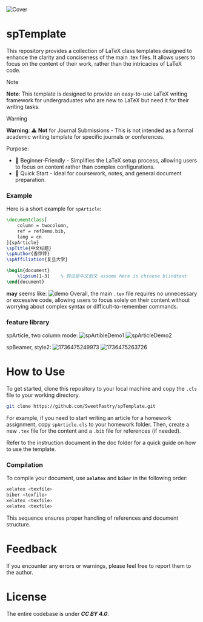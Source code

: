 ![Cover](pic/cover.png)

# spTemplate
This repository provides a collection of LaTeX class templates designed to enhance the clarity and conciseness of the main .tex files. It allows users to focus on the content of their work, rather than the intricacies of LaTeX code.

> [!Note]
> **Note**: This template is designed to provide an easy-to-use LaTeX writing framework for undergraduates who are new to LaTeX but need it for their writing tasks. 

> [!Warning]
> **Warning**: ⚠️ **Not** for Journal Submissions - This is not intended as a formal academic writing template for specific journals or conferences.

Purpose:
* 📄 Beginner-Friendly - Simplifies the LaTeX setup process, allowing users to focus on content rather than complex configurations.
* 🚀 Quick Start - Ideal for coursework, notes, and general document preparation.

### Example
Here is a short example for `spArticle`:
```LaTeX
\documentclass[
    column = twocolumn,
    ref = refDemo.bib,
    lang = cn
]{spArticle}
\spTitle{中文标题}
\spAuthor{香饽饽}
\spAffiliation{复旦大学}

\begin{document}
    \lipsum[1-3]    % 假设是中文假文 assume here is chinese blindtext
\end{document}
```
**may** seems like:
![demo](pic/example.png)
Overall, the main `.tex` file requires no unnecessary or excessive code, allowing users to focus solely on their content without worrying about complex syntax or difficult-to-remember commands.

### feature library
spArticle, two column mode:
![spArtibleDemo1](pic/spArtibleDemo1.jpg)
![spArticleDemo2](pic/spArtibleDemo2.jpg)

spBeamer, style2:
![1736475249973](image/README/1736475249973.png)
![1736475263726](image/README/1736475263726.png)

# How to Use

To get started, clone this repository to your local machine and copy the `.cls` file to your working directory.

```sh
git clone https://github.com/SweetPastry/spTemplate.git
```

For example, if you need to start writing an article for a homework assignment, copy `spArticle.cls` to your homework folder. Then, create a new `.tex` file for the content and a `.bib` file for references (if needed).

Refer to the instruction document in the doc folder for a quick guide on how to use the template.

### Compilation

To compile your document, use **`xelatex`** and **`biber`** in the following order:

```sh
xelatex <texfile>
biber <texfile>
xelatex <texfile>
xelatex <texfile>
```

This sequence ensures proper handling of references and document structure.

# Feedback
If you encounter any errors or warnings, please feel free to report them to the author.

# License
The entire codebase is under ***CC BY 4.0***.
